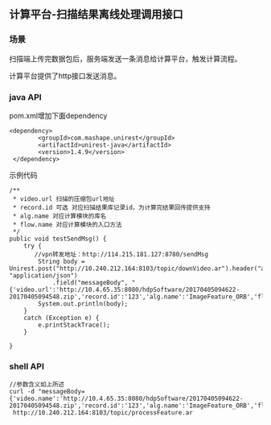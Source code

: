 ## 计算平台-扫描结果离线处理调用接口 ##

### 场景 ###
扫描端上传完数据包后，服务端发送一条消息给计算平台，触发计算流程。

计算平台提供了http接口发送消息。

### java API ###

pom.xml增加下面dependency

    <dependency>
            <groupId>com.mashape.unirest</groupId>
            <artifactId>unirest-java</artifactId>
            <version>1.4.9</version>
     </dependency>

示例代码

	/**
     * video.url 扫描的压缩包url地址
     * record.id 可选 对应扫描结果库记录id，为计算完结果回传提供支持
     * alg.name 对应计算模块的库名
     * flow.name 对应计算模块的入口方法
     */
    public void testSendMsg() {
        try {
           //vpn转发地址：http://114.215.181.127:8780/sendMsg
            String body = Unirest.post("http://10.240.212.164:8103/topic/downVideo.ar").header("accept", "application/json")
                .field("messageBody", "{'video.url':'http://10.4.65.35:8080/hdpSoftware/20170405094622-20170405094548.zip','record.id':'123','alg.name':'ImageFeature_ORB','flow.name':'Reconstruction'}").asString().getBody();
            System.out.println(body);
        }
        catch (Exception e) {
            e.printStackTrace();
        }

    }

### shell API ###
    //参数含义如上所述
	curl -d "messageBody={'video.name':'http://10.4.65.35:8080/hdpSoftware/20170405094622-20170405094548.zip','record.id':'123','alg.name':'ImageFeature_ORB','flow.name':'Reconstruction'}" 
     http://10.240.212.164:8103/topic/processFeature.ar